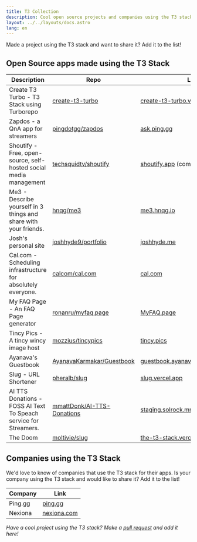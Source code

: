 ```yaml
---
title: T3 Collection
description: Cool open source projects and companies using the T3 stack
layout: ../../layouts/docs.astro
lang: en
---
```


Made a project using the T3 stack and want to share it? Add it to the list!

## Open Source apps made using the T3 Stack

| Description                                                       | Repo                                                                        | Link                                                                              |
| ----------------------------------------------------------------- | --------------------------------------------------------------------------- | --------------------------------------------------------------------------------- |
| Create T3 Turbo - T3 Stack using Turborepo                        | [create-t3-turbo](https://github.com/t3-oss/create-t3-turbo)                | [create-t3-turbo.vercel.app](https://create-t3-turbo.vercel.app/)                 |
| Zapdos - a QnA app for streamers                                  | [pingdotgg/zapdos](https://github.com/pingdotgg/zapdos)                     | [ask.ping.gg](https://ask.ping.gg)                                                |
| Shoutify - Free, open-source, self-hosted social media management | [techsquidtv/shoutify](https://github.com/TechSquidTV/Shoutify)             | [shoutify.app](https://github.com/TechSquidTV/Shoutify) (coming soon)             |
| Me3 - Describe yourself in 3 things and share with your friends.  | [hnqg/me3](https://github.com/hnqg/me3)                                     | [me3.hnqg.io](https://me3.hnqg.io)                                                |
| Josh's personal site                                              | [joshhyde9/portfolio](https://github.com/JoshHyde9/portfolio)               | [joshhyde.me](https://joshhyde.me)                                                |
| Cal.com - Scheduling infrastructure for absolutely everyone.      | [calcom/cal.com](https://github.com/calcom/cal.com)                         | [cal.com](https://cal.com)                                                        |
| My FAQ Page - An FAQ Page generator                               | [ronanru/myfaq.page](https://github.com/ronanru/myfaq.page)                 | [MyFAQ.page](https://myfaq.page)                                                  |
| Tincy Pics - A tincy wincy image host                             | [mozzius/tincypics](https://github.com/mozzius/tincypics)                   | [tincy.pics](https://tincy.pics)                                                  |
| Ayanava's Guestbook                                               | [AyanavaKarmakar/Guestbook](https://github.com/AyanavaKarmakar/Guestbook)   | [guestbook.ayanavakarmakar.software](https://guestbook.ayanavakarmakar.software/) |
| Slug - URL Shortener                                              | [pheralb/slug](https://github.com/pheralb/slug)                             | [slug.vercel.app](https://slug.vercel.app)                                        |
| AI TTS Donations - FOSS AI Text To Speach service for Streamers.  | [mmattDonk/AI-TTS-Donations](https://github.com/mmattDonk/AI-TTS-Donations) | [staging.solrock.mmattDonk.com](https://staging.solrock.mmattDonk.com)            |
| The Doom                                                          | [moltivie/slug](https://github.com/Moltivie/the-t3-stack)                   | [the-t3-stack.vercel.app](https://the-t3-stack.vercel.app)                        |

## Companies using the T3 Stack

We'd love to know of companies that use the T3 stack for their apps. Is your company using the T3 stack and would like to share it? Add it to the list!

| Company | Link                               |
| ------- | ---------------------------------- |
| Ping.gg | [ping.gg](https://ping.gg)         |
| Nexiona | [nexiona.com](https://nexiona.com) |

_Have a cool project using the T3 stack? Make a [pull request](https://github.com/t3-oss/create-t3-app/tree/next/www/src/pages/en/t3-collection.md) and add it here!_
